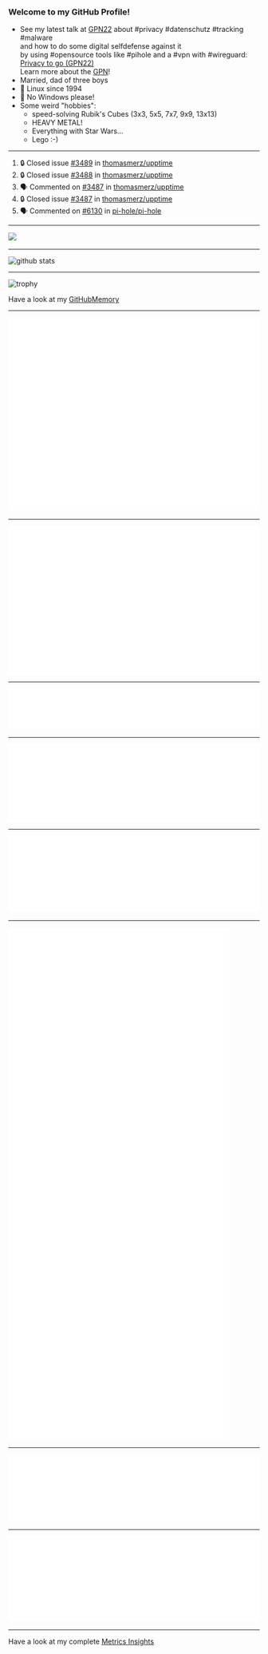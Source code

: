 ### Welcome to my GitHub Profile!
  
- See my latest talk at [GPN22](https://media.ccc.de/c/gpn22?sort=date) about #privacy #datenschutz #tracking #malware  
  and how to do some digital selfdefense against it  
  by using #opensource tools like #pihole and a #vpn with #wireguard:  
  [Privacy to go (GPN22)](https://github.com/thomasmerz/talks/tree/main/2024_05_30_GPN22_Privacy_to_go)  
  Learn more about the [GPN](https://entropia.de/GPN)!
- Married, dad of three boys
- 🐧 Linux since 1994
- 🚫 No Windows please!
- Some weird "hobbies":
  - speed-solving Rubik's Cubes (3x3, 5x5, 7x7, 9x9, 13x13)
  - HEAVY METAL!
  - Everything with Star Wars…
  - Lego :-)
  
---

<!--START_SECTION:activity-->
1. 🔒 Closed issue [#3489](https://github.com/thomasmerz/upptime/issues/3489) in [thomasmerz/upptime](https://github.com/thomasmerz/upptime)
2. 🔒 Closed issue [#3488](https://github.com/thomasmerz/upptime/issues/3488) in [thomasmerz/upptime](https://github.com/thomasmerz/upptime)
3. 🗣 Commented on [#3487](https://github.com/thomasmerz/upptime/issues/3487#issuecomment-2769130604) in [thomasmerz/upptime](https://github.com/thomasmerz/upptime)
4. 🔒 Closed issue [#3487](https://github.com/thomasmerz/upptime/issues/3487) in [thomasmerz/upptime](https://github.com/thomasmerz/upptime)
5. 🗣 Commented on [#6130](https://github.com/pi-hole/pi-hole/issues/6130#issuecomment-2768941518) in [pi-hole/pi-hole](https://github.com/pi-hole/pi-hole)
<!--END_SECTION:activity-->

---

![](https://komarev.com/ghpvc/?username=thomasmerz)

---
  
![github stats](https://github-readme-stats.vercel.app/api?username=thomasmerz&show_icons=true)  
  
---
  
![trophy](https://github-profile-trophy.vercel.app/?username=thomasmerz&column=3&margin-w=10&margin-h=10)  
  
Have a look at my [GitHubMemory](https://githubmemory.com/@thomasmerz)
  
---
  
![Metrics Base](/metrics.base.svg)
  
---
  
![My coding habits](/metrics.plugin.habits.charts.svg)
  
---
  
![My coding facts](/metrics.plugin.habits.facts.svg)
  
---
  
![Followup Opened by me](/metrics.plugin.followup.user.svg)
  
---
  
![Followup Opened on user's repositories](/metrics.plugin.followup.svg)
  
---
  
![My Achievmens](/metrics.plugin.achievements.svg)
  
---
  
![My Languages Details](/metrics.plugin.languages.details.svg)
  
---
  
![My Languages Indepth](/metrics.plugin.languages.indepth.svg)
  
---
  
Have a look at my complete [Metrics Insights](https://metrics.lecoq.io/about/thomasmerz)


